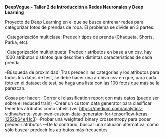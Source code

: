 **DeepVogue - Taller 2 de Introducción a Redes Neuronales y Deep Learning**

Proyecto de Deep Learning en el que se busca entrenar redes para categorizar fotos de prendas de ropa. El problema se divide en 3 partes: 

-Categorización multiclase: Predecir tipos de prenda (Chaqueta, Shorts, Parka, etc).

-Categorización multietiqueta: Predecir atributos en base a un csv, hay 1000 atributos distintos que describen distintas características de cada prenda.

-Búsqueda de proximidad: Tras predecir las categorías y los atributos para todos los datos de test, se debe hacer una archivo csv en que, para cada foto en el dataset de test, se haga una lista con las 100 fotos que más se le parezcan.

Cosas por hacer:
-Correr el classification report con más datos (puede ser sobre el reduced train)
-Crear un custom data generator para clasificar tener los atributos como labels (ver https://medium.com/analytics-vidhya/write-your-own-custom-data-generator-for-tensorflow-keras-1252b64e41c3)
-Probar una weighted_binary_crossentropy para poder predecir atributos
--De lo contrario, buscar una solución alternativa, como sólo buscar predecir los atributos más frecuentes
